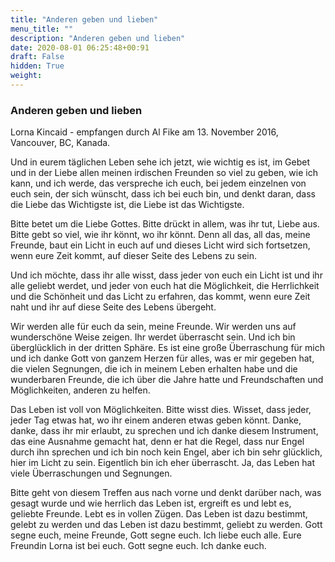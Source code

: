```yaml
---
title: "Anderen geben und lieben"
menu_title: ""
description: "Anderen geben und lieben"
date: 2020-08-01 06:25:48+00:91
draft: False
hidden: True
weight:
---
```

### Anderen geben und lieben

Lorna Kincaid - empfangen durch Al Fike am 13. November 2016, Vancouver, BC, Kanada.

Und in eurem täglichen Leben sehe ich jetzt, wie wichtig es ist, im Gebet und in der Liebe allen meinen irdischen Freunden so viel zu geben, wie ich kann, und ich werde, das verspreche ich euch, bei jedem einzelnen von euch sein, der sich wünscht, dass ich bei euch bin, und denkt daran, dass die Liebe das Wichtigste ist, die Liebe ist das Wichtigste.

Bitte betet um die Liebe Gottes. Bitte drückt in allem, was ihr tut, Liebe aus. Bitte gebt so viel, wie ihr könnt, wo ihr könnt. Denn all das, all das, meine Freunde, baut ein Licht in euch auf und dieses Licht wird sich fortsetzen, wenn eure Zeit kommt, auf dieser Seite des Lebens zu sein.

Und ich möchte, dass ihr alle wisst, dass jeder von euch ein Licht ist und ihr alle geliebt werdet, und jeder von euch hat die Möglichkeit, die Herrlichkeit und die Schönheit und das Licht zu erfahren, das kommt, wenn eure Zeit naht und ihr auf diese Seite des Lebens übergeht.

Wir werden alle für euch da sein, meine Freunde. Wir werden uns auf wunderschöne Weise zeigen. Ihr werdet überrascht sein. Und ich bin überglücklich in der dritten Sphäre. Es ist eine große Überraschung für mich und ich danke Gott von ganzem Herzen für alles, was er mir gegeben hat, die vielen Segnungen, die ich in meinem Leben erhalten habe und die wunderbaren Freunde, die ich über die Jahre hatte und Freundschaften und Möglichkeiten, anderen zu helfen.

Das Leben ist voll von Möglichkeiten. Bitte wisst dies. Wisset, dass jeder, jeder Tag etwas hat, wo ihr einem anderen etwas geben könnt. Danke, danke, dass ihr mir erlaubt, zu sprechen und ich danke diesem Instrument, das eine Ausnahme gemacht hat, denn er hat die Regel, dass nur Engel durch ihn sprechen und ich bin noch kein Engel, aber ich bin sehr glücklich, hier im Licht zu sein. Eigentlich bin ich eher überrascht. Ja, das Leben hat viele Überraschungen und Segnungen.

Bitte geht von diesem Treffen aus nach vorne und denkt darüber nach, was gesagt wurde und wie herrlich das Leben ist, ergreift es und lebt es, geliebte Freunde. Lebt es in vollen Zügen. Das Leben ist dazu bestimmt, gelebt zu werden und das Leben ist dazu bestimmt, geliebt zu werden. Gott segne euch, meine Freunde, Gott segne euch. Ich liebe euch alle. Eure Freundin Lorna ist bei euch. Gott segne euch. Ich danke euch.
